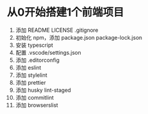 # 从0开始搭建1个前端项目

1. 添加 README LICENSE .gitignore
2. 初始化 npm，添加 package.json package-lock.json
3. 安装 typescript
4. 配置 .vscode/settings.json
5. 添加 .editorconfig
6. 添加 eslint
7. 添加 stylelint
8. 添加 prettier
9. 添加 husky lint-staged
10. 添加 commitlint
11. 添加 browserslist
